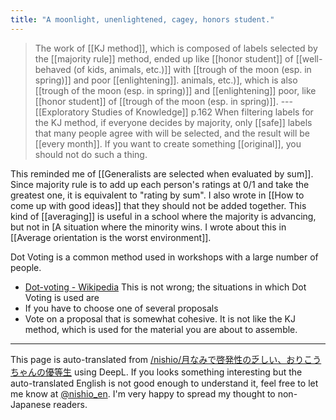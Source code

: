 ```yaml
---
title: "A moonlight, unenlightened, cagey, honors student."
---
```


> The work of [[KJ method]], which is composed of labels selected by the [[majority rule]] method, ended up like [[honor student]] of [[well-behaved (of kids, animals, etc.)]] with [[trough of the moon (esp. in spring)]] and poor [[enlightening]]. animals, etc.)], which is also [[trough of the moon (esp. in spring)]] and [[enlightening]] poor, like [[honor student]] of [[trough of the moon (esp. in spring)]]. --- [[Exploratory Studies of Knowledge]] p.162
When filtering labels for the KJ method, if everyone decides by majority, only [[safe]] labels that many people agree with will be selected, and the result will be [[every month]]. If you want to create something [[original]], you should not do such a thing.

This reminded me of [[Generalists are selected when evaluated by sum]].
Since majority rule is to add up each person's ratings at 0/1 and take the greatest one, it is equivalent to "rating by sum".
I also wrote in [[How to come up with good ideas]] that they should not be added together.
This kind of [[averaging]] is useful in a school where the majority is advancing, but not in [A situation where the minority wins.
I wrote about this in [[Average orientation is the worst environment]].

Dot Voting is a common method used in workshops with a large number of people.
- [Dot-voting - Wikipedia](https://en.wikipedia.org/wiki/Dot-voting)
This is not wrong; the situations in which Dot Voting is used are
- If you have to choose one of several proposals
- Vote on a proposal that is somewhat cohesive.
It is not like the KJ method, which is used for the material you are about to assemble.


---
This page is auto-translated from [/nishio/月なみで啓発性の乏しい、おりこうちゃんの優等生](https://scrapbox.io/nishio/月なみで啓発性の乏しい、おりこうちゃんの優等生) using DeepL. If you looks something interesting but the auto-translated English is not good enough to understand it, feel free to let me know at [@nishio_en](https://twitter.com/nishio_en). I'm very happy to spread my thought to non-Japanese readers.